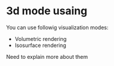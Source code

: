# 3d mode usaing

You can use followig visualization modes:
  * Volumetric rendering
  * Isosurface rendering

Need to explain more about them